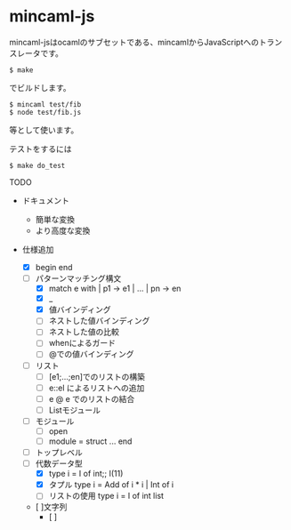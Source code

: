 # mincaml-js

mincaml-jsはocamlのサブセットである、mincamlからJavaScriptへのトランスレータです。

```
$ make
```
でビルドします。

```
$ mincaml test/fib
$ node test/fib.js
```
等として使います。

テストをするには

```
$ make do_test
```


TODO

- ドキュメント
    - 簡単な変換
    - より高度な変換

- 仕様追加
	- [x] begin end
    - [ ] パターンマッチング構文
        - [x] match e with | p1 -> e1 | ... | pn -> en
        - [x] _
        - [x] 値バインディング
        - [ ] ネストした値バインディング
        - [ ] ネストした値の比較
        - [ ] whenによるガード
        - [ ] @での値バインディング
    - [ ] リスト
    	- [ ] [e1;...;en]でのリストの構築
    	- [ ] e::el によるリストへの追加
    	- [ ] e @ e でのリストの結合
    	- [ ] Listモジュール
    - [ ] モジュール
    	- [ ] open
    	- [ ] module = struct ... end
    - [ ] トップレベル
    - [ ] 代数データ型
        - [x] type i = I of int;; I(11)
        - [x] タプル type i = Add of i * i | Int of i
        - [ ] リストの使用 type i = I of int list 
    - [ ]文字列
        - [ ]
